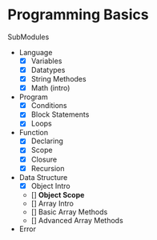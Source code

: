 # Programming Basics

SubModules

- Language
  - [x] Variables
  - [x] Datatypes
  - [x] String Methodes
  - [x] Math (intro)
- Program
  - [x] Conditions
  - [x] Block Statements
  - [x] Loops
- Function
  - [x] Declaring
  - [x] Scope
  - [x] Closure
  - [x] Recursion
- Data Structure
  - [x] Object Intro
  - [] **Object Scope**
  - [] Array Intro
  - [] Basic Array Methods
  - [] Advanced Array Methods
- Error
